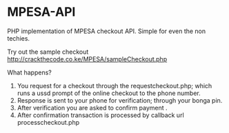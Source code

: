 # MPESA-API
PHP implementation of MPESA checkout API. Simple for even the non techies.

Try out the sample checkout
http://crackthecode.co.ke/MPESA/sampleCheckout.php


What happens?

1. You request for a checkout through the requestcheckout.php; which runs a ussd prompt of the online checkout to the phone number. 
2. Response is sent to your phone for verification; through your bonga pin.
3. After verification you are asked to confirm payment .
4. After confirmation transaction is processed by callback url processcheckout.php

 


